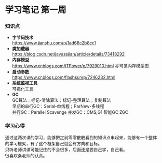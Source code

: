 # 学习笔记 第一周
### 知识点
- **字节码技术**  
 https://www.jianshu.com/p/1ad68e2b8cc1
- **类加载器**  
 https://blog.csdn.net/javazejian/article/details/73413292
- **内存模型**  
https://www.cnblogs.com/ITPower/p/7929010.html
亦可见内存模型图
- **启动参数**  
https://www.cnblogs.com/flashsun/p/7246232.html
- **系统监视工具**  
可视化工具
- **GC**  
GC算法：标记-清除算法；标记-整理算法；复制算法  
早期的串行GC：Serial-单线程；ParNew-多线程  
并行GC：Parallel Scavenge
并发GC：CMS;G1
智能GC:ZGC
### 学习心得
通过这两次课的学习，能够把之前零零散散看到的知识点串起来，能够有一个整体的学习框架，有了这个框架自己就会有方向和目标。  
只听老师讲课可能记住的不会很多，后面还是要自己学，自己看。  
很喜欢秦老师的认真。
